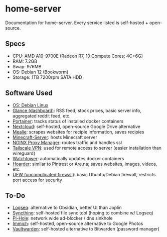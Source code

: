 # home-server
Documentation for home-server. Every service listed is self-hosted + open-source.

## Specs
* CPU: AMD A10-9700E (Radeon R7, 10 Compute Cores: 4C+6G)
* RAM: 7.2GB
* Swap: 976MB
* OS: Debian 12 (Bookworm)
* Storage: 1TB 7200rpm SATA HDD


## Software Used
* [OS: Debian Linux](https://github.com/debian)
* [Glance (dashboard)](https://github.com/glanceapp/glance): RSS feed, stock prices, basic server info, aggregated reddit feed, etc.
* [Portainer](https://github.com/portainer/portainer): tracks status of installed docker containers
* [Nextcloud](https://github.com/nextcloud/docker): self-hosted, open-source Google Drive alternative
* [Mealie](https://github.com/mealie-recipes/mealie): scrapes websites for recipie information, saves recipies
* [Minecraft-Server](https://github.com/itzg/docker-minecraft-server): hosts Minecraft server
* [NGINX Proxy Manager](https://github.com/NginxProxyManager/nginx-proxy-manager): routes traffic and handles ssl
* [Tailscale VPN](https://github.com/tailscale/tailscale): used for remote access to server (easier installation than wireguard)
* [Watchtower](https://github.com/containrrr/watchtower): automatically updates docker containers
* [Hoarder](https://github.com/hoarder-app/hoarder): similar to Pintrest or Are.na; saves websites, images, videos, etc.
* [UFW (uncomplicated firewall)](https://help.ubuntu.com/community/UFW): basic Ubuntu/Debian firewall, restricts port access for security

## To-Do
* [Logseq](https://github.com/logseq/logseq): alternative to Obsidian, better UI than Joplin
* [Syncthing](https://github.com/syncthing/syncthing): self-hosted file sync tool (hoping to combine w/ Logseq)
* [Pi-Hole](https://github.com/pi-hole/pi-hole): network wide ad-blocker / dns sinkhole
* [Immich](https://github.com/immich-app/immich): self-hosted, open-source alternative to Google Photos
* [Vaultwarden](https://github.com/dani-garcia/vaultwarden): self-hosted alternative to Bitwarden (password manager)
